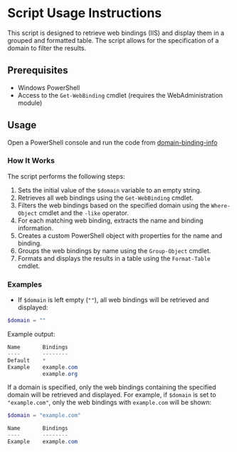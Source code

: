 # Script Usage Instructions

This script is designed to retrieve web bindings (IIS) and display them in a grouped and formatted table. The script allows for the specification of a domain to filter the results.

## Prerequisites

- Windows PowerShell
- Access to the `Get-WebBinding` cmdlet (requires the WebAdministration module)

## Usage

Open a PowerShell console and run the code from [domain-binding-info](domain-binding-info)

### How It Works

The script performs the following steps:

1. Sets the initial value of the `$domain` variable to an empty string.
2. Retrieves all web bindings using the `Get-WebBinding` cmdlet.
3. Filters the web bindings based on the specified domain using the `Where-Object` cmdlet and the `-like` operator.
4. For each matching web binding, extracts the name and binding information.
5. Creates a custom PowerShell object with properties for the name and binding.
6. Groups the web bindings by name using the `Group-Object` cmdlet.
7. Formats and displays the results in a table using the `Format-Table` cmdlet.

### Examples

- If `$domain` is left empty (`""`), all web bindings will be retrieved and displayed:

```powershell
$domain = ""
```
Example output:

```powershell
Name       Bindings
----       --------
Default    *
Example    example.com
           example.org
```

If a domain is specified, only the web bindings containing the specified domain will be retrieved and displayed. For example, if `$domain` is set to `"example.com"`, only the web bindings with `example.com` will be shown:

```powershell
$domain = "example.com"
```

```powershell
Name       Bindings
----       --------
Example    example.com
```


